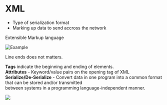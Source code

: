 # XML

* Type of serialization format
* Marking up data to send accross the network

Extensible Markup language  

![Example](https://i.imgur.com/Y7wJhCg.png)

Line ends does not matters.  

**Tags** indicate the beginning and ending of elements.  
**Attributes** - Keyword/value pairs on the opening tag of XML  
**Serialize/De-Serialize** - Convert data in one program into a common format that can be stored and/or transmitted  
between systems in a programming language-independent manner.  

![](https://i.imgur.com/86NqxWN.png)

